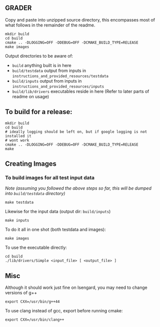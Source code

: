 GRADER
-------
Copy and paste into unzipped source directory, this encompasses most of what
follows in the remainder of the readme.
```
mkdir build
cd build
cmake .. -DLOGGING=OFF -DDEBUG=OFF -DCMAKE_BUILD_TYPE=RELEASE
make images
```

Output directories to be aware of:
- `build` anything built is in here
- `build/testdata` output from inputs in `instructions_and_provided_resources/testdata`
- `build/inputs` output from inputs in `instructions_and_provided_resources/inputs`
- `build/lib/drivers` executables reside in here (Refer to later parts of readme
on usage)


To build for a release:
-------------

```
mkdir build
cd build
# ideally logging should be left on, but if google logging is not installed it
# wont work
cmake .. -DLOGGING=OFF -DDEBUG=OFF -DCMAKE_BUILD_TYPE=RELEASE
make
```

Creating Images
------------

### To build images for all test input data
*Note (assuming you followed the above steps so far, this will be dumped into
`build/testdata` directory)*

```
make testdata
```

Likewise for the input data (output dir: `build/inputs`)
```
make inputs
```

To do it all in one shot (both testdata and images):
```
make images
```

To use the executable directly:

```
cd build
./lib/drivers/Simple <input_file> [ <output_file> ]
```

Misc
------

Although it should work just fine on Isengard, you may need to change versions
of g++
```
export CXX=/usr/bin/g++44
```

To use clang instead of gcc, export before running cmake:

```
export CXX=/usr/bin/clang++
```
